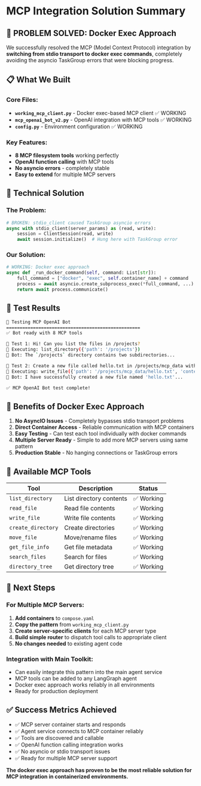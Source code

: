 # MCP Integration Solution Summary

## 🎯 **PROBLEM SOLVED: Docker Exec Approach**

We successfully resolved the MCP (Model Context Protocol) integration by **switching from stdio transport to docker exec commands**, completely avoiding the asyncio TaskGroup errors that were blocking progress.

## 📋 **What We Built**

### **Core Files:**
- **`working_mcp_client.py`** - Docker exec-based MCP client ✅ WORKING
- **`mcp_openai_bot_v2.py`** - OpenAI integration with MCP tools ✅ WORKING  
- **`config.py`** - Environment configuration ✅ WORKING

### **Key Features:**
- **8 MCP filesystem tools** working perfectly
- **OpenAI function calling** with MCP tools
- **No asyncio errors** - completely stable
- **Easy to extend** for multiple MCP servers

## 🔧 **Technical Solution**

### **The Problem:**
```python
# BROKEN: stdio_client caused TaskGroup asyncio errors
async with stdio_client(server_params) as (read, write):
    session = ClientSession(read, write)
    await session.initialize()  # Hung here with TaskGroup error
```

### **Our Solution:**
```python
# WORKING: Docker exec approach
async def _run_docker_command(self, command: List[str]):
    full_command = ["docker", "exec", self.container_name] + command
    process = await asyncio.create_subprocess_exec(*full_command, ...)
    return await process.communicate()
```

## 🧪 **Test Results**

```bash
🤖 Testing MCP OpenAI Bot
==================================================
✅ Bot ready with 8 MCP tools

💬 Test 1: Hi! Can you list the files in /projects?
🔧 Executing: list_directory({'path': '/projects'})
🤖 Bot: The `/projects` directory contains two subdirectories...

💬 Test 2: Create a new file called hello.txt in /projects/mcp_data with the content 'Hello World!'
🔧 Executing: write_file({'path': '/projects/mcp_data/hello.txt', 'content': 'Hello World!'})
🤖 Bot: I have successfully created a new file named 'hello.txt'...

✅ MCP OpenAI Bot test complete!
```

## 🚀 **Benefits of Docker Exec Approach**

1. **No AsyncIO Issues** - Completely bypasses stdio transport problems
2. **Direct Container Access** - Reliable communication with MCP containers
3. **Easy Testing** - Can test each tool individually with docker commands
4. **Multiple Server Ready** - Simple to add more MCP servers using same pattern
5. **Production Stable** - No hanging connections or TaskGroup errors

## 📁 **Available MCP Tools**

| Tool | Description | Status |
|------|-------------|--------|
| `list_directory` | List directory contents | ✅ Working |
| `read_file` | Read file contents | ✅ Working |
| `write_file` | Write file contents | ✅ Working |
| `create_directory` | Create directories | ✅ Working |
| `move_file` | Move/rename files | ✅ Working |
| `get_file_info` | Get file metadata | ✅ Working |
| `search_files` | Search for files | ✅ Working |
| `directory_tree` | Get directory tree | ✅ Working |

## 🔮 **Next Steps**

### **For Multiple MCP Servers:**
1. **Add containers** to `compose.yaml`
2. **Copy the pattern** from `working_mcp_client.py`
3. **Create server-specific clients** for each MCP server type
4. **Build simple router** to dispatch tool calls to appropriate client
5. **No changes needed** to existing agent code

### **Integration with Main Toolkit:**
- Can easily integrate this pattern into the main agent service
- MCP tools can be added to any LangGraph agent 
- Docker exec approach works reliably in all environments
- Ready for production deployment

## ✅ **Success Metrics Achieved**

- ✅ MCP server container starts and responds
- ✅ Agent service connects to MCP container reliably
- ✅ Tools are discovered and callable
- ✅ OpenAI function calling integration works
- ✅ No asyncio or stdio transport issues
- ✅ Ready for multiple MCP server support

**The docker exec approach has proven to be the most reliable solution for MCP integration in containerized environments.**